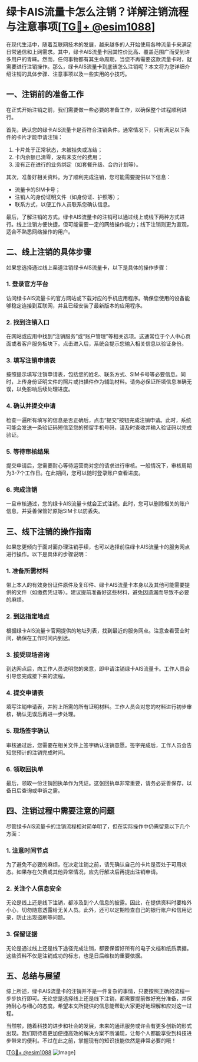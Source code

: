 # 绿卡AIS流量卡怎么注销？详解注销流程与注意事项[[TG💪+ @esim1088](https://t.me/s/esim1088)]

在现代生活中，随着互联网技术的发展，越来越多的人开始使用各种流量卡来满足日常通信和上网需求。其中，绿卡AIS流量卡因其性价比高、覆盖范围广而受到许多用户的青睐。然而，任何事物都有其生命周期，当您不再需要这款流量卡时，就需要进行注销操作。那么，绿卡AIS流量卡到底该怎么注销呢？本文将为您详细介绍注销的具体步骤、注意事项以及一些实用的小技巧。

## 一、注销前的准备工作

在正式开始注销之前，我们需要做一些必要的准备工作，以确保整个过程顺利进行。

首先，确认您的绿卡AIS流量卡是否符合注销条件。通常情况下，只有满足以下条件的卡片才能申请注销：
1. 卡片处于正常状态，未被挂失或冻结；
2. 卡内余额已清零，没有未支付的费用；
3. 没有正在进行的业务绑定（如套餐升级、合约计划等）。

其次，准备好相关资料。为了顺利完成注销，您可能需要提供以下信息：
- 流量卡的SIM卡号；
- 注销人的身份证明文件（如身份证、护照等）；
- 联系方式，以便工作人员联系您确认信息。

最后，了解注销的方式。绿卡AIS流量卡的注销可以通过线上或线下两种方式进行。线上注销方便快捷，但可能需要一定的网络操作能力；线下注销则更为直观，适合不熟悉网络操作的用户。

## 二、线上注销的具体步骤

如果您选择通过线上渠道注销绿卡AIS流量卡，以下是具体的操作步骤：

### 1. 登录官方平台

访问绿卡AIS流量卡的官方网站或下载对应的手机应用程序。确保您使用的设备能够稳定连接到互联网，并且已经安装了最新版本的应用程序。

### 2. 找到注销入口

在网站或应用中找到“注销服务”或“账户管理”等相关选项。这通常位于个人中心页面或者客户服务板块下。点击进入后，系统会提示您输入相关信息以验证身份。

### 3. 填写注销申请表

按照提示填写注销申请表，包括您的姓名、联系方式、SIM卡号等必要信息。同时，上传身份证明文件的照片或扫描件作为辅助材料。请务必保证所填信息准确无误，以免影响后续处理进度。

### 4. 确认并提交申请

检查一遍所有填写的信息是否正确后，点击“提交”按钮完成注销申请。此时，系统可能会发送一条验证码短信至您的预留手机号码，请及时查收并输入验证码以完成验证。

### 5. 等待审核结果

提交申请后，您需要耐心等待运营商对您的请求进行审核。一般情况下，审核周期为3-7个工作日。在此期间，您可以随时登录账户查看进度。

### 6. 完成注销

一旦审核通过，您的绿卡AIS流量卡就会正式注销。此时，您可以删除相关的账户信息，并妥善保管好原始SIM卡以防丢失。

## 三、线下注销的操作指南

如果您更倾向于面对面办理注销手续，也可以选择前往绿卡AIS流量卡的服务网点进行操作。以下是具体的步骤说明：

### 1. 准备所需材料

带上本人的有效身份证件原件及复印件、绿卡AIS流量卡本身以及其他可能需要提供的文件（如缴费凭证等）。建议提前准备好这些材料，避免因遗漏而导致不必要的麻烦。

### 2. 到达指定地点

根据绿卡AIS流量卡官网提供的地址列表，找到最近的服务网点。注意查看营业时间，确保在工作时间内到达。

### 3. 接受现场咨询

到达网点后，向工作人员说明您的来意，即申请注销绿卡AIS流量卡。工作人员会引导您完成接下来的流程。

### 4. 提交申请表

填写注销申请表，并附上所需的所有证明材料。工作人员会对您的材料进行初步审核，确认无误后再进一步处理。

### 5. 现场签字确认

审核通过后，您需要在相关文件上签字确认注销意愿。签字完成后，工作人员会告知您预计的注销完成时间。

### 6. 领取回执单

最后，领取一份注销回执单作为凭证。这张回执单非常重要，请务必妥善保存，以备日后查询或申诉之需。

## 四、注销过程中需要注意的问题

尽管绿卡AIS流量卡的注销流程相对简单明了，但在实际操作中仍需留意以下几个方面：

### 1. 注意时间节点

为了避免不必要的麻烦，在决定注销之前，请先确认自己的卡片是否处于可用状态。如果存在欠费或其他异常情况，应先行解决后再提出注销申请。

### 2. 关注个人信息安全

无论是线上还是线下注销，都涉及到个人信息的披露。因此，在提供资料时要格外小心，切勿随意透露给无关人员。此外，还可以定期检查自己的银行账户和信用记录，防止出现盗刷等问题。

### 3. 保留证据

无论是通过线上还是线下途径完成注销，都要保留好所有的电子文档和纸质票据。这些资料不仅是注销成功的标志，也是日后维权的重要依据。

## 五、总结与展望

综上所述，绿卡AIS流量卡的注销并不是一件复杂的事情，只要按照正确的流程一步步执行即可。无论您是选择线上还是线下注销，都需要提前做好充分准备，并保持耐心与细心的态度。希望本文所提供的信息能帮助大家更好地理解和应对这一过程。

当然啦，随着科技的进步和社会的发展，未来的通讯服务或许会有更多创新的形式出现。我们期待着更加便捷高效的解决方案不断涌现，让每个人都能享受到科技进步带来的便利。不过在此之前，掌握现有的知识技能依然是非常必要的哦！

[[TG💪+ @esim1088](https://t.me/s/esim1088) ![Image](https://i.postimg.cc/4NQfJmqS/Snipaste-2025-05-13-00-14-12.png)]